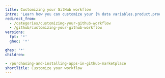 ```yaml
---
title: Customizing your GitHub workflow
intro: 'Learn how you can customize your {% data variables.product.prodname_dotcom %} workflow with extensions, integrations, {% data variables.product.prodname_marketplace %}, and webhooks.'
redirect_from:
  - /categories/customizing-your-github-workflow
  - /github/customizing-your-github-workflow
versions:
  fpt: '*'
  ghec: '*'

ghes: '*'
children:

- /purchasing-and-installing-apps-in-github-marketplace
shortTitle: Customize your workflow
---
```


